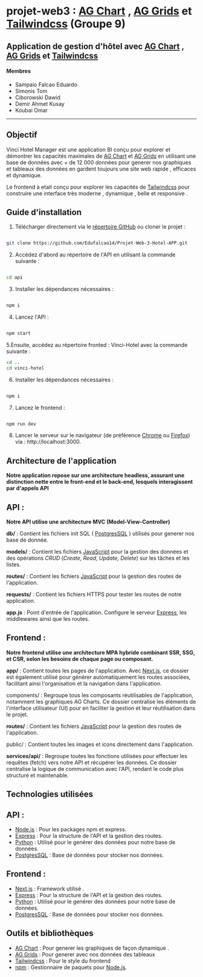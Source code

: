 # projet-web3 : [AG Chart](https://www.ag-grid.com/charts/) , [AG Grids](https://www.ag-grid.com/) et [Tailwindcss](https://tailwindcss.com/)  (Groupe 9)

## Application de gestion d'hôtel avec [AG Chart](https://www.ag-grid.com/charts/) , [AG Grids](https://www.ag-grid.com/) et [Tailwindcss](https://tailwindcss.com/)

#### Membres

- Sampaio Falcao Eduardo
- Simonis Tom
- Ciborowski Dawid
- Demir Ahmet Kusay 
- Koubai Omar 

---

## Objectif

Vinci Hotel Manager est une application BI conçu pour explorer et démontrer les capacités maximales de [AG Chart](https://www.ag-grid.com/charts/) et [AG Grids](https://www.ag-grid.com/) en utilisant une base de données avec + de 12 000 données pour generer nos graphiques et tableaux des données en gardent toujours une site web rapide , efficaces et dynamique. 

Le frontend à etait conçu pour explorer les capacités de [Tailwindcss](https://tailwindcss.com/) pour construire une interface très moderne , dynamique , belle et responsive .


## Guide d'installation

1. Télécharger directement via le [répertoire GitHub](https://github.com/Edufalcao14/Projet-Web-3-Hotel-APP) ou cloner le projet :

```bash

git clone https://github.com/Edufalcao14/Projet-Web-3-Hotel-APP.git

```

2. Accédez d'abord au répertoire de l'API en utilisant la commande suivante :
   
```bash

cd api

```
3. Installer les dépendances nécessaires :
   
```bash

npm i

```
4. Lancez l'API :
   
```bash

npm start

```
5.Ensuite, accédez au répertoire fronted : Vinci-Hotel avec la commande suivante :
   
```bash
cd ..
cd vinci-hotel

```
6. Installer les dépendances nécessaires :
   
```bash

npm i

```
7. Lancez le frontend :
   
```bash

npm run dev

```


8. Lancer le serveur sur le navigateur (de préférence [Chrome](https://www.google.com/chrome/) ou [Firefox](https://www.mozilla.org/en-US/firefox/new/)) via : http://localhost:3000.

## Architecture de l'application

 **Notre application repose sur une architecture headless, assurant une distinction nette entre le front-end et le back-end, lesquels interagissent par d'appels API**
 
## API : 

 **Notre API utilise une architecture MVC (Model-View-Controller)**

**db/** : Contient les fichiers init SQL ( [PostgresSQL](https://www.postgresql.org/l) ) utilisés pour generer nos base de donnée.

**models/** : Contient les fichiers [JavaScript](https://developer.mozilla.org/en-US/docs/Web/JavaScript) pour la gestion des données et des opérations _CRUD_ (_Create, Read, Update, Delete_) sur les tâches et les listes.

**routes/** : Contient les fichiers [JavaScript](https://developer.mozilla.org/en-US/docs/Web/JavaScript) pour la gestion des routes de l'application.

**requests/** : Contient les fichiers HTTPS pour tester les routes de notre application.

**app.js** : Point d'entrée de l'application. Configure le serveur [Express](https://expressjs.com), les middlewares ainsi que les routes.

## Frontend : 

 **Notre frontend utilise une architecture MPA hybride combinant SSR, SSG, et CSR, selon les besoins de chaque page ou composant.**

**app/** : Contient toutes les pages de l'application. Avec [Next.js](https://nextjs.org/), ce dossier est également utilisé pour générer automatiquement les routes associées, facilitant ainsi l'organisation et la navigation dans l'application.

components/ : Regroupe tous les composants réutilisables de l'application, notamment les graphiques AG Charts. Ce dossier centralise les éléments de l'interface utilisateur (UI) pour en faciliter la gestion et leur réutilisation dans le projet.

**routes/** : Contient les fichiers [JavaScript](https://developer.mozilla.org/en-US/docs/Web/JavaScript) pour la gestion des routes de l'application.

public/ : Contient toutes les images et icons directement dans l'application.

**services/api/** : Regroupe toutes les fonctions utilisées pour effectuer les requêtes (fetch) vers notre API et récupérer les données. Ce dossier centralise la logique de communication avec l'API, rendant le code plus structuré et maintenable.



## Technologies utilisées

## API : 

- [Node.js](https://nodejs.org/docs/latest/api/) : Pour les packages npm et express.
- [Express](https://expressjs.com) :  Pour la structure de l'API et la gestion des routes.
- [Python](https://www.python.org/) : Utilisé pour le genérer des données pour notre base de données.
- [PostgresSQL](https://www.json.org/json-en.html) : Base de données pour stocker nos données.
  
## Frontend : 

- [Next.js](https://nextjs.org/) : Framework utilisé .
- [Express](https://expressjs.com) :  Pour la structure de l'API et la gestion des routes.
- [Python](https://www.python.org/) : Utilisé pour le genérer des données pour notre base de données.
- [PostgresSQL](https://www.json.org/json-en.html) : Base de données pour stocker nos données.

## Outils et bibliothèques

- [AG Chart](https://www.ag-grid.com/charts/)  : Pour generer les graphiques de façon dynamique .
- [AG Grids](https://www.ag-grid.com/) :  Pour generer avec nos données des tableaux
- [Tailwindcss](https://tailwindcss.com/) :  Pour le style du frontend
- [npm](https://docs.npmjs.com) : Gestionnaire de paquets pour [Node.js](https://nodejs.org/fr).
